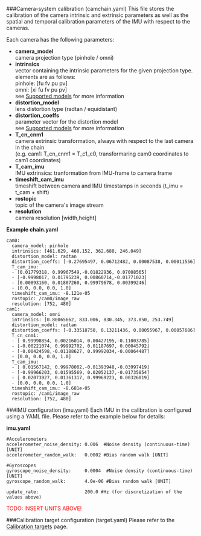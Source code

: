 ###Camera-system calibration (camchain.yaml)
This file stores the calibration of the camera intrinsic and extrinsic parameters as well as the spatial and temporal calibration parameters of the IMU with respect to the cameras.

Each camera has the following parameters:

* **camera_model**<br>
    camera projection type (pinhole / omni)
* **intrinsics**<br>
    vector containing the intrinsic parameters for the given projection type. elements are as follows:<br>
    pinhole: [fu fv pu pv] <br>
    omni: [xi fu fv pu pv] <br>
    see [Supported models](supported-models) for more information<br>
* **distortion_model**<br>
    lens distortion type (radtan / equidistant)<br>
* **distortion_coeffs**<br>
    parameter vector for the distortion model<br>
    see [Supported models](supported-models) for more information<br>
* **T_cn_cnm1**<br>
    camera extrinsic transformation, always with respect to the last camera in the chain<br>
    (e.g. cam1: T_cn_cnm1 = T_c1_c0, transformaring cam0 coordinates to cam1 coordinates)<br>
* **T_cam_imu**<br>
    IMU extrinsics: tranformation from IMU-frame to camera frame<br>
* **timeshift_cam_imu**<br>
    timeshift between camera and IMU timestamps in seconds (t_imu = t_cam + shift)<br>
* **rostopic**<br>
    topic of the camera's image stream
* **resolution**<br>
    camera resolution [width,height]

**Example chain.yaml**
```
cam0:
  camera_model: pinhole
  intrinsics: [461.629, 460.152, 362.680, 246.049]
  distortion_model: radtan
  distortion_coeffs: [-0.27695497, 0.06712482, 0.00087538, 0.00011556]
  T_cam_imu:
  - [0.01779318, 0.99967549,-0.01822936, 0.07008565]
  - [-0.9998017, 0.01795239, 0.00860714,-0.01771023]
  - [0.00893160, 0.01807260, 0.99979678, 0.00399246]
  - [0.0, 0.0, 0.0, 1.0]
  timeshift_cam_imu: -8.121e-05
  rostopic: /cam0/image_raw
  resolution: [752, 480]
cam1:
  camera_model: omni
  intrinsics: [0.80065662, 833.006, 830.345, 373.850, 253.749]
  distortion_model: radtan
  distortion_coeffs: [-0.33518750, 0.13211436, 0.00055967, 0.00057686]
  T_cn_cnm1:
  - [ 0.99998854, 0.00216014, 0.00427195,-0.11003785]
  - [-0.00221074, 0.99992702, 0.01187697, 0.00045792]
  - [-0.00424598,-0.01188627, 0.99992034,-0.00064487]
  - [0.0, 0.0, 0.0, 1.0]
  T_cam_imu:
  - [ 0.01567142, 0.99978002,-0.01393948,-0.03997419]
  - [-0.99966203, 0.01595569, 0.02052137,-0.01735854]
  - [ 0.02073927, 0.01361317, 0.99969223, 0.00326019]
  - [0.0, 0.0, 0.0, 1.0]
  timeshift_cam_imu: -8.681e-05
  rostopic: /cam1/image_raw
  resolution: [752, 480]
```

###IMU configuration (imu.yaml)
Each IMU in the calibration is configured using a YAML file. Please refer to the example below for details:

**imu.yaml**
```
#Accelerometers
accelerometer_noise_density: 0.006  #Noise density (continuous-time) [UNIT]
accelerometer_random_walk:   0.0002 #Bias random walk [UNIT]

#Gyroscopes
gyroscope_noise_density:     0.0004  #Noise density (continuous-time) [UNIT]
gyroscope_random_walk:       4.0e-06 #Bias random walk [UNIT]

update_rate:                 200.0 #Hz (for discretization of the values above)
```

<font color='red'>TODO: INSERT UNITS ABOVE!</font>

###Calibration target configuration (target.yaml)
Please refer to the [Calibration targets](calibration-target) page.
